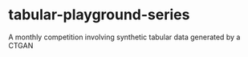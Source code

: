 # tabular-playground-series
A monthly competition involving synthetic tabular data generated by a CTGAN

